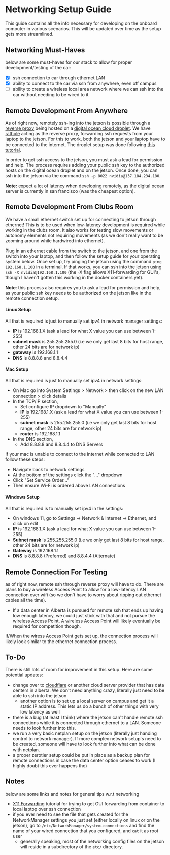# Networking Setup Guide

This guide contains all the info necessary for developing on the onboard computer in various scenarios. This will be updated over time as the setup gets more streamlined.

## Networking Must-Haves

below are some must-haves for our stack to allow for proper development/testing of the car:

- [x] ssh connection to car through ethernet LAN
- [x] ability to connect to the car via ssh from anywhere, even off campus
- [ ] ability to create a wireless local area network where we can ssh into the car without needing to be wired to it

## Remote Development From Anywhere

As of right now, remotely ssh-ing into the jetson is possible through a [reverse proxy](https://en.wikipedia.org/wiki/Reverse_proxy) being hosted on a [digital ocean cloud droplet](https://docs.digitalocean.com/products/droplets/). We have [rathole](https://github.com/rapiz1/rathole/tree/main) acting as the reverse proxy, forwarding ssh requests from your laptop to the jetson. For this to work, both the jetson and your laptop have to be connected to the internet. The droplet setup was done following [this tutorial](https://noway.moe/unix/reverse-proxy/).

In order to get ssh access to the jetson, you must ask a lead for permission and help. The process requires adding your public ssh key to the authorized hosts on the digital ocean droplet and on the jetson. Once done, you can ssh into the jetson via the command `ssh -p 8022 nvidia@137.184.234.180`.

**Note:** expect a lot of latency when developing remotely, as the digital ocean server is currently in san francisco (was the cheapest option).

## Remote Development From Clubs Room

We have a small ethernet switch set up for connecting to jetson through ethernet! This is to be used when low-latency development is required while working in the clubs room. It also works for testing slow movements or autonomy elements not requiring movements (as we don't really want to be zooming around while hardwired into ethernet).

Plug in an ethernet cable from the switch to the jetson, and one from the switch into your laptop, and then follow the setup guide for your operating system below. Once set up, try pinging the jetson using the command `ping 192.168.1.100` in a terminal. If that works, you can ssh into the jetson using `ssh -X nvidia@192.168.1.100` (the -X flag allows X11-forwarding for GUI's, though I haven't gotten this working in the docker containers yet).

**Note**: this process also requires you to ask a lead for permission and help, as your public ssh key needs to be authorized on the jetson like in the remote connection setup.

#### Linux Setup

All that is required is just to manually set ipv4 in network manager settings:

- **IP** is 192.168.1.X (ask a lead for what X value you can use between 1-255)
- **subnet mask** is 255.255.255.0 (i.e we only get last 8 bits for host range, other 24 bits are for network ip)
- **gateway** is 192.168.1.1
- **DNS** is 8.8.8.8 and 8.8.4.4

#### Mac Setup

All that is required is just to manually set ipv4 in network settings:

- On Mac go into System Settings > Network > then click on the new LAN connection > click details
- In the TCP/IP section,
    - Set configure IP dropdown to "Manually"
    - **IP** is 192.168.1.X (ask a lead for what X value you can use between 1-255)
    - **subnet mask** is 255.255.255.0 (i.e we only get last 8 bits for host range, other 24 bits are for network ip)
    - **router** is 192.168.1.1
- In the DNS section,
    - Add 8.8.8.8 and 8.8.4.4 to DNS Servers

If your mac is unable to connect to the internet while connected to LAN follow these steps:
- Navigate back to network settings
- At the bottom of the settings click the "..." dropdown
- Click "Set Service Order..."
- Then ensure Wi-Fi is ordered above LAN connections

#### Windows Setup

All that is required is to manually set ipv4 in the settings:
- On windows 11, go to Settings -> Network & Internet -> Ethernet, and click on edit
- **IP** is 192.168.1.X (ask a lead for what X value you can use between 1-255)
- **Subnet mask** is 255.255.255.0 (i.e we only get last 8 bits for host range, other 24 bits are for network ip)
- **Gateway** is 192.168.1.1
- **DNS** is 8.8.8.8 (Preferred) and 8.8.4.4 (Alternate)

## Remote Connection For Testing

as of right now, remote ssh through reverse proxy will have to do. There are plans to buy a wireless Access Point to allow for a low-latency LAN connection over wifi (so we don't have to worry about ripping out ethernet cables all the time).

- If a data center in Alberta is pursued for remote ssh that ends up having low enough latency, we could just stick with that and not pursue the wireless Access Point. A wireless Access Point will likely eventually be required for competition though.

If/When the wiress Access Point gets set up, the connection process will likely look similar to the ethernet connection process.

## To-Do

There is still lots of room for improvement in this setup. Here are some potential updates:

- change over to [cloudflare](https://developers.cloudflare.com/cloudflare-one/connections/connect-networks/use-cases/ssh/) or another cloud server provider that has data centers in alberta. We don't need anything crazy, literally just need to be able to ssh into the jetson
  - another option is to set up a local server on campus and get it a static IP address. This lets us do a bunch of other things with very low latency as well
- there is a bug (at least I think) where the jetson can't handle remote ssh connections while it is connected through ethernet to a LAN. Someone needs to look further into this.
- we run a very basic netplan setup on the jetson (literally just handing control to network manager). If more complex network setup's need to be created, someone will have to look further into what can be done with netplan.
- a proper zerotier setup could be put in place as a backup plan for remote connections in case the data center option ceases to work (I highly doubt this ever happens tho)

## Notes

below are some links and notes for general tips w.r.t networking

- [X11 Forwarding](https://goteleport.com/blog/x11-forwarding/) tutorial for trying to get GUI forwarding from container to local laptop over ssh connection
- if you ever need to see the file that gets created for the NetworkManager settings you just set (either locally on linux or on the jetson), go to `/etc/NetworkManager/system-connections` and find the name of your wired connection that you configured, and `cat` it as root user
  - generally speaking, most of the networking config files on the jetson will reside in a subdirectory of the `etc/` directory.
